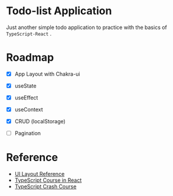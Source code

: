 # Todo-list Application

Just another simple todo application to practice with the basics of `TypeScript-React` .

# Roadmap

- [x] App Layout with Chakra-ui
- [x] useState
- [x] useEffect
- [x] useContext
- [x] CRUD (localStorage)
- [ ] Pagination


# Reference

- [UI Layout Reference](https://github.com/beefysalad/ojt-myern-app)
- [TypeScript Course in React](https://www.youtube.com/watch?v=1jMJDbq7ZX4)
- [TypeScript Crash Course](https://www.youtube.com/watch?v=BCg4U1FzODs)
